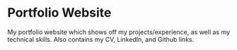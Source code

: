 # Portfolio Website

My portfolio website which shows off my projects/experience, as well as my technical skills. Also contains my CV, LinkedIn, and Github links.
